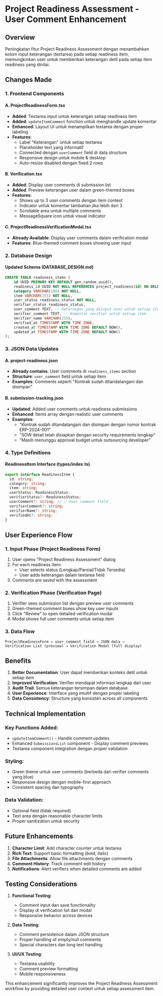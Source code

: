 # Project Readiness Assessment - User Comment Enhancement

## Overview

Peningkatan fitur Project Readiness Assessment dengan menambahkan kolom input keterangan (textarea) pada setiap readiness item, memungkinkan user untuk memberikan keterangan detil pada setiap item readiness yang dinilai.

## Changes Made

### 1. Frontend Components

#### A. ProjectReadinessForm.tsx

- **Added**: Textarea input untuk keterangan setiap readiness item
- **Added**: `updateItemComment` function untuk menghandle update komentar
- **Enhanced**: Layout UI untuk menampilkan textarea dengan proper labeling
- **Features**:
  - Label "Keterangan" untuk setiap textarea
  - Placeholder text yang informatif
  - Connected dengan `userComment` field di data structure
  - Responsive design untuk mobile & desktop
  - Auto-resize disabled dengan fixed 2 rows

#### B. Verification.tsx

- **Added**: Display user comments di submission list
- **Added**: Preview keterangan user dalam green-themed boxes
- **Features**:
  - Shows up to 3 user comments dengan item context
  - Indicator untuk komentar tambahan jika lebih dari 3
  - Scrollable area untuk multiple comments
  - MessageSquare icon untuk visual indicator

#### C. ProjectReadinessVerificationModal.tsx

- **Already Available**: Display user comments dalam verification modal
- **Features**: Blue-themed comment boxes showing user input

### 2. Database Design

#### Updated Schema (DATABASE_DESIGN.md)

```sql
CREATE TABLE readiness_items (
    id UUID PRIMARY KEY DEFAULT gen_random_uuid(),
    readiness_id UUID NOT NULL REFERENCES project_readiness(id) ON DELETE CASCADE,
    category VARCHAR(100) NOT NULL,
    item VARCHAR(255) NOT NULL,
    user_status readiness_status NOT NULL,
    verifier_status readiness_status,
    user_comment TEXT, -- Keterangan yang diinput user untuk setiap item readiness
    verifier_comment TEXT, -- Komentar verifier untuk setiap item
    verifier_name VARCHAR(255),
    verified_at TIMESTAMP WITH TIME ZONE,
    created_at TIMESTAMP WITH TIME ZONE DEFAULT NOW(),
    updated_at TIMESTAMP WITH TIME ZONE DEFAULT NOW()
);
```

### 3. JSON Data Updates

#### A. project-readiness.json

- **Already contains**: User comments di `readiness_items` section
- **Structure**: `user_comment` field untuk setiap item
- **Examples**: Comments seperti "Kontrak sudah ditandatangani dan disimpan"

#### B. submission-tracking.json

- **Updated**: Added user comments untuk readiness submissions
- **Enhanced**: Items array dengan realistic user comments
- **Examples**:
  - "Kontrak sudah ditandatangani dan disimpan dengan nomor kontrak ERP-2024-001"
  - "SOW detail telah disiapkan dengan security requirements lengkap"
  - "Masih menunggu approval budget untuk outsourcing developer"

### 4. Type Definitions

#### ReadinessItem Interface (types/index.ts)

```typescript
export interface ReadinessItem {
  id: string;
  category: string;
  item: string;
  userStatus: ReadinessStatus;
  verifierStatus?: ReadinessStatus;
  userComment?: string; // ✅ User comment field
  verifierComment?: string;
  verifierName?: string;
  verifiedAt?: string;
}
```

## User Experience Flow

### 1. Input Phase (Project Readiness Form)

1. User opens "Project Readiness Assessment" dialog
2. For each readiness item:
   - User selects status (Lengkap/Parsial/Tidak Tersedia)
   - User adds keterangan dalam textarea field
3. Comments are saved with the assessment

### 2. Verification Phase (Verification Page)

1. Verifier sees submission list dengan preview user comments
2. Green-themed comment boxes show key user inputs
3. Click "Review" to open detailed verification modal
4. Modal shows full user comments untuk setiap item

### 3. Data Flow

```
ProjectReadinessForm → user_comment field → JSON data →
Verification List (preview) → Verification Modal (full display)
```

## Benefits

1. **Better Documentation**: User dapat memberikan konteks detil untuk setiap item
2. **Improved Verification**: Verifier mendapat informasi lengkap dari user
3. **Audit Trail**: Semua keterangan tersimpan dalam database
4. **User Experience**: Interface yang intuitif dengan proper labeling
5. **Data Consistency**: Structure yang konsisten across all components

## Technical Implementation

### Key Functions Added:

- `updateItemComment()` - Handle comment updates
- Enhanced `SubmissionsList` component - Display comment previews
- Textarea component integration dengan proper validation

### Styling:

- Green theme untuk user comments (berbeda dari verifier comments yang blue)
- Responsive design dengan mobile-first approach
- Consistent spacing dan typography

### Data Validation:

- Optional field (tidak required)
- Text area dengan reasonable character limits
- Proper sanitization untuk security

## Future Enhancements

1. **Character Limit**: Add character counter untuk textarea
2. **Rich Text**: Support basic formatting (bold, italic)
3. **File Attachments**: Allow file attachments dengan comments
4. **Comment History**: Track comment edit history
5. **Notifications**: Alert verifiers when detailed comments are added

## Testing Considerations

1. **Functional Testing**:

   - Comment input dan save functionality
   - Display di verification list dan modal
   - Responsive behavior across devices

2. **Data Testing**:

   - Comment persistence dalam JSON structure
   - Proper handling of empty/null comments
   - Special characters dan long text handling

3. **UI/UX Testing**:
   - Textarea usability
   - Comment preview formatting
   - Mobile responsiveness

This enhancement significantly improves the Project Readiness Assessment workflow by providing detailed user context untuk setiap assessment item.
